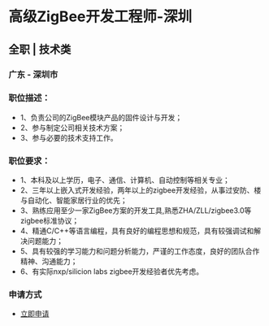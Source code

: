 
# 高级ZigBee开发工程师-深圳
## 全职  |  技术类
### 广东 - 深圳市

### 职位描述：
- 1、负责公司的ZigBee模块产品的固件设计与开发；
- 2、参与制定公司相关技术方案；
- 3、参与必要的技术支持工作。

### 职位要求：
- 1、本科及以上学历，电子、通信、计算机、自动控制等相关专业；
- 2、三年以上嵌入式开发经验，两年以上的zigbee开发经验，从事过安防、楼与自动化、智能家居行业的优先；
- 3、熟练应用至少一家ZigBee方案的开发工具,熟悉ZHA/ZLL/zigbee3.0等zigbee标准协议；
- 4、精通C/C++等语言编程，具有良好的编程思想和规范，具有较强调试和解决问题能力；
- 5、具有较强的学习能力和问题分析能力，严谨的工作态度，良好的团队合作精神、沟通能力；
- 6、有实际nxp/silicion labs zigbee开发经验者优先考虑。
### 申请方式
- <a href="mailto:hr@tuya.com" title=yourName-高级ZigBee开发工程师-深圳>立即申请</a>
